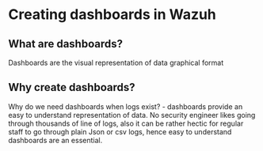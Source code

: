 # Creating dashboards in  Wazuh

## What are dashboards?
Dashboards are the visual representation of data graphical format
 
## Why create dashboards?
Why do we need dashboards when logs exist? - dashboards provide an easy to understand representation of data. No security engineer likes going through thousands of line of logs, also it can be rather hectic for regular staff to go through plain Json or csv logs, hence easy to understand dashboards are an essential.
